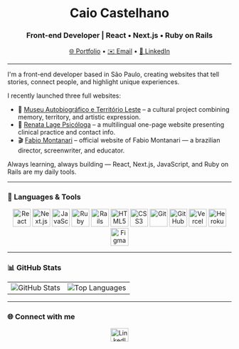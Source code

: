 <h1 align="center">Caio Castelhano</h1>
<h3 align="center">Front-end Developer | React • Next.js • Ruby on Rails</h3>

<p align="center">
  <a href="https://caiocastelhano.com.br" target="_blank">🌐 Portfolio</a> •
  <a href="mailto:castelhanoc@gmail.com">✉️ Email</a> •
  <a href="https://linkedin.com/in/caio-castelhano" target="_blank">💼 LinkedIn</a>
</p>

---

I'm a front-end developer based in São Paulo, creating websites that tell stories, connect people, and highlight unique experiences.

I recently launched three full websites:

- 🎨 [Museu Autobiográfico e Território Leste](https://www.museuautobiografico.org/) – a cultural project combining memory, territory, and artistic expression.
- 🧠 [Renata Lage Psicóloga](https://www.renatalagepsicologa.com.br/) – a multilingual one-page website presenting clinical practice and contact info.
- 🎬 [Fabio Montanari](https://fabiomontanari.com/) – official website of Fabio Montanari — a brazilian director, screenwriter, and educator.

Always learning, always building — React, Next.js, JavaScript, and Ruby on Rails are my daily tools.

---

### 🚀 Languages & Tools

<p align="center">
  <img src="https://cdn.jsdelivr.net/gh/devicons/devicon/icons/react/react-original.svg" width="40" alt="React"/>
  <img src="https://cdn.jsdelivr.net/gh/devicons/devicon/icons/nextjs/nextjs-original.svg" width="40" alt="Next.js"/>
  <img src="https://cdn.jsdelivr.net/gh/devicons/devicon/icons/javascript/javascript-original.svg" width="40" alt="JavaScript"/>
  <img src="https://cdn.jsdelivr.net/gh/devicons/devicon/icons/ruby/ruby-original.svg" width="40" alt="Ruby"/>
  <img src="https://cdn.jsdelivr.net/gh/devicons/devicon/icons/rails/rails-original-wordmark.svg" width="40" alt="Rails"/>
  <img src="https://cdn.jsdelivr.net/gh/devicons/devicon/icons/html5/html5-original.svg" width="40" alt="HTML5"/>
  <img src="https://cdn.jsdelivr.net/gh/devicons/devicon/icons/css3/css3-original.svg" width="40" alt="CSS3"/>
  <img src="https://cdn.jsdelivr.net/gh/devicons/devicon/icons/git/git-original.svg" width="40" alt="Git"/>
  <img src="https://cdn.jsdelivr.net/gh/devicons/devicon/icons/github/github-original.svg" width="40" alt="GitHub"/>
  <img src="https://www.vectorlogo.zone/logos/vercel/vercel-icon.svg" width="40" alt="Vercel"/>
  <img src="https://www.vectorlogo.zone/logos/heroku/heroku-icon.svg" width="40" alt="Heroku"/>
  <img src="https://www.vectorlogo.zone/logos/figma/figma-icon.svg" width="40" alt="Figma"/>
</p>

---

### 📊 GitHub Stats

<table>
  <tr>
    <td>
      <img src="https://github-readme-stats.vercel.app/api?username=caiocastelhano&show_icons=true&locale=en" alt="GitHub Stats" />
    </td>
    <td>
      <img src="https://github-readme-stats.vercel.app/api/top-langs?username=caiocastelhano&layout=compact" alt="Top Languages" />
    </td>
  </tr>
</table>

---

### 🌐 Connect with me

<p align="center">
  <a href="https://linkedin.com/in/caio-castelhano" target="_blank">
    <img src="https://raw.githubusercontent.com/rahuldkjain/github-profile-readme-generator/master/src/images/icons/Social/linked-in-alt.svg" height="30" width="40" alt="LinkedIn"/>
  </a>
</p>

